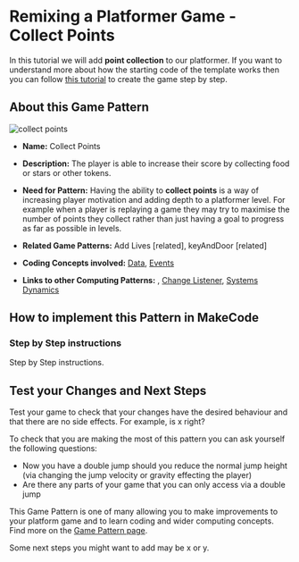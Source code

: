 # Remixing a Platformer Game - Collect Points

In this tutorial we will add **point collection** to our platformer.
If you want to understand more about how the starting code of the template works then you can follow [this tutorial](https://arcade.makecode.com/beta#tutorial:https://github.com/mickfuzz/makecode-platformer-101)
 to create the game step by step.

## About this Game Pattern

![collect points](https://raw.githubusercontent.com/mickfuzz/makecode-platformer-101/master/images/patterns/gameMechanics_more_levels.jpg)

* **Name:** Collect Points

* **Description:** The player is able to increase their score by collecting food or stars or other tokens.

* **Need for Pattern:** Having the ability to **collect points** is a way of increasing player motivation and adding depth to a platformer level.
For example when a player is replaying a game they may try to maximise the number of points they collect rather than just having a goal to
progress as far as possible in levels.

* **Related Game Patterns:** Add Lives [related], keyAndDoor [related]

* **Coding Concepts involved:** [Data](learningDimensions#data), [Events](learningDimensions#events)

* **Links to other Computing Patterns:** , [Change Listener](learningDimensions#change-listener),  [Systems Dynamics](learningDimensions#systems-dynamics)  

## How to implement this Pattern in MakeCode

### Step by Step instructions
Step by Step instructions.

## Test your Changes and Next Steps

Test your game to check that your changes have the desired behaviour and that there are no side effects. For example, is x right?

To check that you are making the most of this pattern you can ask yourself the following questions:

* Now you have a double jump should you reduce the normal jump height (via changing the jump velocity or gravity effecting the player)
* Are there any parts of your game that you can only access via a double jump

This Game Pattern is one of many allowing you to make improvements to your platform game and to learn coding and wider computing concepts.
Find more on the [Game Pattern page](gamePatterns.md).

Some next steps you might want to add may be x or y.
